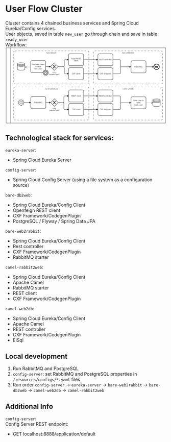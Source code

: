 # User Flow Cluster
Cluster contains 4 chained business services and Spring Cloud Eureka/Config services.   
User objects, saved in table `new_user` go through chain and save in table `ready_user`  
Workflow:
![process.png](.assets/process.png)

## Technological stack for services:

`eureka-server`:
- Spring Cloud Eureka Server

`config-server`:
- Spring Cloud Config Server (using a file system as a configuration source)

`bare-db2web`:
- Spring Cloud Eureka/Config Client
- Openfeign REST client
- CXF Framework/CodegenPlugin
- PostgreSQL / Flyway / Spring Data JPA


`bare-web2rabbit`:
- Spring Cloud Eureka/Config Client
- Rest controller
- CXF Framework/CodegenPlugin
- RabbitMQ starter

`camel-rabbit2web`:
- Spring Cloud Eureka/Config Client
- Apache Camel
- RabbitMQ starter
- REST client
- CXF Framework/CodegenPlugin

`camel-web2db`:
- Spring Cloud Eureka/Config Client
- Apache Camel
- REST controller
- CXF Framework/CodegenPlugin
- ElSql

## Local development

1. Run RabbitMQ and PostgreSQL
2. `config-server`: set RabbitMQ and PostgreSQL properties in `/resources/configs/*.yaml` files
3. Run order `config-server` -> `eureka-server` -> `bare-web2rabbit` -> `bare-db2web` -> `camel-web2db` -> `camel-rabbit2web`

## Additional Info

`config-server`:  
Config Server REST endpoint: 
- GET localhost:8888/application/default
